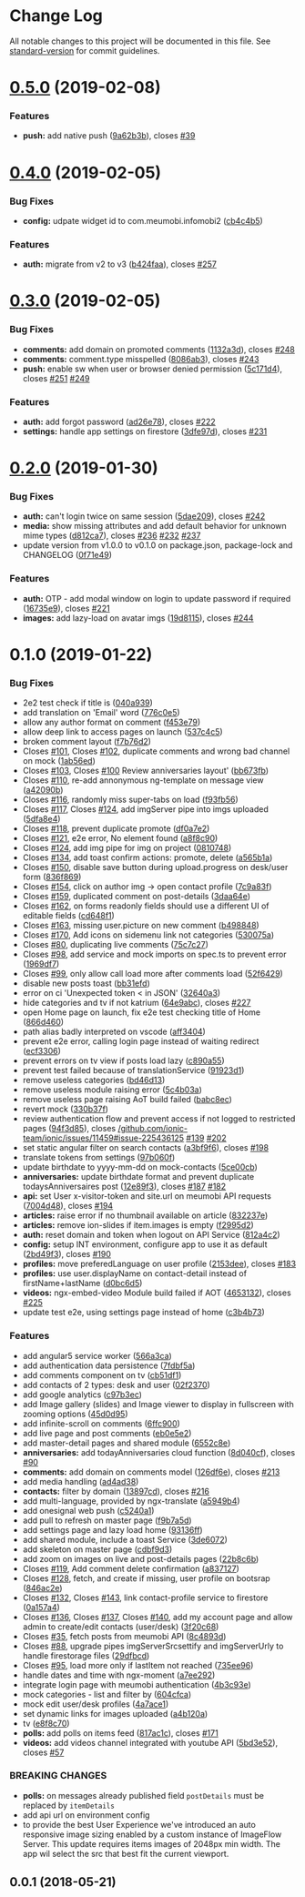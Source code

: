 # Change Log

All notable changes to this project will be documented in this file. See [standard-version](https://github.com/conventional-changelog/standard-version) for commit guidelines.

<a name="0.5.0"></a>
# [0.5.0](https://github.com/meumobi/ion-employee/compare/v0.4.0...v0.5.0) (2019-02-08)


### Features

* **push:** add native push ([9a62b3b](https://github.com/meumobi/ion-employee/commit/9a62b3b)), closes [#39](https://github.com/meumobi/ion-employee/issues/39)



<a name="0.4.0"></a>
# [0.4.0](https://github.com/meumobi/ion-employee/compare/v0.3.0...v0.4.0) (2019-02-05)


### Bug Fixes

* **config:** udpate widget id to com.meumobi.infomobi2 ([cb4c4b5](https://github.com/meumobi/ion-employee/commit/cb4c4b5))


### Features

* **auth:** migrate from v2 to v3 ([b424faa](https://github.com/meumobi/ion-employee/commit/b424faa)), closes [#257](https://github.com/meumobi/ion-employee/issues/257)



<a name="0.3.0"></a>
# [0.3.0](https://github.com/meumobi/ion-employee/compare/v0.2.0...v0.3.0) (2019-02-05)


### Bug Fixes

* **comments:** add domain on promoted comments ([1132a3d](https://github.com/meumobi/ion-employee/commit/1132a3d)), closes [#248](https://github.com/meumobi/ion-employee/issues/248)
* **comments:** comment.type misspelled ([8086ab3](https://github.com/meumobi/ion-employee/commit/8086ab3)), closes [#243](https://github.com/meumobi/ion-employee/issues/243)
* **push:** enable sw when user or browser denied permission ([5c171d4](https://github.com/meumobi/ion-employee/commit/5c171d4)), closes [#251](https://github.com/meumobi/ion-employee/issues/251) [#249](https://github.com/meumobi/ion-employee/issues/249)


### Features

* **auth:** add forgot password ([ad26e78](https://github.com/meumobi/ion-employee/commit/ad26e78)), closes [#222](https://github.com/meumobi/ion-employee/issues/222)
* **settings:** handle app settings on firestore ([3dfe97d](https://github.com/meumobi/ion-employee/commit/3dfe97d)), closes [#231](https://github.com/meumobi/ion-employee/issues/231)



<a name="0.2.0"></a>
# [0.2.0](https://github.com/meumobi/ion-employee/compare/v0.1.0...v0.2.0) (2019-01-30)


### Bug Fixes

* **auth:** can't login twice on same session ([5dae209](https://github.com/meumobi/ion-employee/commit/5dae209)), closes [#242](https://github.com/meumobi/ion-employee/issues/242)
* **media:** show missing attributes and add default behavior for unknown mime types ([d812ca7](https://github.com/meumobi/ion-employee/commit/d812ca7)), closes [#236](https://github.com/meumobi/ion-employee/issues/236) [#232](https://github.com/meumobi/ion-employee/issues/232) [#237](https://github.com/meumobi/ion-employee/issues/237)
* update version from v1.0.0 to v0.1.0 on package.json, package-lock and CHANGELOG ([0f71e49](https://github.com/meumobi/ion-employee/commit/0f71e49))


### Features

* **auth:** OTP - add modal window on login to update password if required ([16735e9](https://github.com/meumobi/ion-employee/commit/16735e9)), closes [#221](https://github.com/meumobi/ion-employee/issues/221)
* **images:** add lazy-load on avatar imgs ([19d8115](https://github.com/meumobi/ion-employee/commit/19d8115)), closes [#244](https://github.com/meumobi/ion-employee/issues/244)



<a name="0.1.0"></a>
# 0.1.0 (2019-01-22)


### Bug Fixes

* 2e2 test check if title is ([040a939](https://github.com/meumobi/ion-employee/commit/040a939))
* add translation on 'Email' word ([776c0e5](https://github.com/meumobi/ion-employee/commit/776c0e5))
* allow any author format on comment ([f453e79](https://github.com/meumobi/ion-employee/commit/f453e79))
* allow deep link to access pages on launch ([537c4c5](https://github.com/meumobi/ion-employee/commit/537c4c5))
* broken comment layout ([f7b76d2](https://github.com/meumobi/ion-employee/commit/f7b76d2))
* Closes [#101](https://github.com/meumobi/ion-employee/issues/101), Closes [#102](https://github.com/meumobi/ion-employee/issues/102), duplicate comments and wrong bad channel on mock ([1ab56ed](https://github.com/meumobi/ion-employee/commit/1ab56ed))
* Closes [#103](https://github.com/meumobi/ion-employee/issues/103), Closes [#100](https://github.com/meumobi/ion-employee/issues/100) Review anniversaries layout' ([bb673fb](https://github.com/meumobi/ion-employee/commit/bb673fb))
* Closes [#110](https://github.com/meumobi/ion-employee/issues/110), re-add annonymous ng-template on message view ([a42090b](https://github.com/meumobi/ion-employee/commit/a42090b))
* Closes [#116](https://github.com/meumobi/ion-employee/issues/116), randomly miss super-tabs on load ([f93fb56](https://github.com/meumobi/ion-employee/commit/f93fb56))
* Closes [#117](https://github.com/meumobi/ion-employee/issues/117), Closes [#124](https://github.com/meumobi/ion-employee/issues/124), add imgServer pipe into imgs uploaded ([5dfa8e4](https://github.com/meumobi/ion-employee/commit/5dfa8e4))
* Closes [#118](https://github.com/meumobi/ion-employee/issues/118), prevent duplicate promote ([df0a7e2](https://github.com/meumobi/ion-employee/commit/df0a7e2))
* Closes [#121](https://github.com/meumobi/ion-employee/issues/121), e2e error, No element found ([a8f8c90](https://github.com/meumobi/ion-employee/commit/a8f8c90))
* Closes [#124](https://github.com/meumobi/ion-employee/issues/124), add img pipe for img on project ([0810748](https://github.com/meumobi/ion-employee/commit/0810748))
* Closes [#134](https://github.com/meumobi/ion-employee/issues/134), add toast confirm actions: promote, delete ([a565b1a](https://github.com/meumobi/ion-employee/commit/a565b1a))
* Closes [#150](https://github.com/meumobi/ion-employee/issues/150), disable save button during upload.progress on desk/user form ([836f869](https://github.com/meumobi/ion-employee/commit/836f869))
* Closes [#154](https://github.com/meumobi/ion-employee/issues/154), click on author img -> open contact profile ([7c9a83f](https://github.com/meumobi/ion-employee/commit/7c9a83f))
* Closes [#159](https://github.com/meumobi/ion-employee/issues/159), duplicated comment on post-details ([3daa64e](https://github.com/meumobi/ion-employee/commit/3daa64e))
* Closes [#162](https://github.com/meumobi/ion-employee/issues/162), on forms readonly fields should use a different UI of editable fields ([cd648f1](https://github.com/meumobi/ion-employee/commit/cd648f1))
* Closes [#163](https://github.com/meumobi/ion-employee/issues/163), missing user.picture on new comment ([b498848](https://github.com/meumobi/ion-employee/commit/b498848))
* Closes [#170](https://github.com/meumobi/ion-employee/issues/170), Add icons on sidemenu link not categories ([530075a](https://github.com/meumobi/ion-employee/commit/530075a))
* Closes [#80](https://github.com/meumobi/ion-employee/issues/80), duplicating live comments ([75c7c27](https://github.com/meumobi/ion-employee/commit/75c7c27))
* Closes [#98](https://github.com/meumobi/ion-employee/issues/98), add service and mock imports on spec.ts to prevent error ([1969df7](https://github.com/meumobi/ion-employee/commit/1969df7))
* Closes [#99](https://github.com/meumobi/ion-employee/issues/99), only allow call load more after comments load ([52f6429](https://github.com/meumobi/ion-employee/commit/52f6429))
* disable new posts toast ([bb31efd](https://github.com/meumobi/ion-employee/commit/bb31efd))
* error on ci 'Unexpected token < in JSON' ([32640a3](https://github.com/meumobi/ion-employee/commit/32640a3))
* hide categories and tv if not katrium ([64e9abc](https://github.com/meumobi/ion-employee/commit/64e9abc)), closes [#227](https://github.com/meumobi/ion-employee/issues/227)
* open Home page on launch, fix e2e test checking title of Home ([866d460](https://github.com/meumobi/ion-employee/commit/866d460))
* path alias badly interpreted on vscode ([aff3404](https://github.com/meumobi/ion-employee/commit/aff3404))
* prevent e2e error, calling login page instead of waiting redirect ([ecf3306](https://github.com/meumobi/ion-employee/commit/ecf3306))
* prevent errors on tv view if posts load lazy ([c890a55](https://github.com/meumobi/ion-employee/commit/c890a55))
* prevent test failed because of translationService ([91923d1](https://github.com/meumobi/ion-employee/commit/91923d1))
* remove useless categories ([bd46d13](https://github.com/meumobi/ion-employee/commit/bd46d13))
* remove useless module raising error ([5c4b03a](https://github.com/meumobi/ion-employee/commit/5c4b03a))
* remove useless page raising AoT build failed ([babc8ec](https://github.com/meumobi/ion-employee/commit/babc8ec))
* revert mock ([330b37f](https://github.com/meumobi/ion-employee/commit/330b37f))
* review authentication flow and prevent access if not logged to restricted pages ([94f3d85](https://github.com/meumobi/ion-employee/commit/94f3d85)), closes [/github.com/ionic-team/ionic/issues/11459#issue-225436125](https://github.com//github.com/ionic-team/ionic/issues/11459/issues/issue-225436125) [#139](https://github.com/meumobi/ion-employee/issues/139) [#202](https://github.com/meumobi/ion-employee/issues/202)
* set static angular filter on search contacts ([a3bf9f6](https://github.com/meumobi/ion-employee/commit/a3bf9f6)), closes [#198](https://github.com/meumobi/ion-employee/issues/198)
* translate tokens from settings ([97b060f](https://github.com/meumobi/ion-employee/commit/97b060f))
* update birthdate to yyyy-mm-dd on mock-contacts ([5ce00cb](https://github.com/meumobi/ion-employee/commit/5ce00cb))
* **anniversaries:** update birthdate format and prevent duplicate todaysAnniversaires post ([12e89f3](https://github.com/meumobi/ion-employee/commit/12e89f3)), closes [#187](https://github.com/meumobi/ion-employee/issues/187) [#182](https://github.com/meumobi/ion-employee/issues/182)
* **api:** set User x-visitor-token and site.url on meumobi API requests ([7004d48](https://github.com/meumobi/ion-employee/commit/7004d48)), closes [#194](https://github.com/meumobi/ion-employee/issues/194)
* **articles:** raise error if no thumbnail available on article ([832237e](https://github.com/meumobi/ion-employee/commit/832237e))
* **articles:** remove ion-slides if item.images is empty ([f2995d2](https://github.com/meumobi/ion-employee/commit/f2995d2))
* **auth:** reset domain and token when logout on API Service ([812a4c2](https://github.com/meumobi/ion-employee/commit/812a4c2))
* **config:** setup INT environment, configure app to use it as default ([2bd49f3](https://github.com/meumobi/ion-employee/commit/2bd49f3)), closes [#190](https://github.com/meumobi/ion-employee/issues/190)
* **profiles:** move preferedLanguage on user profile ([2153dee](https://github.com/meumobi/ion-employee/commit/2153dee)), closes [#183](https://github.com/meumobi/ion-employee/issues/183)
* **profiles:** use user.displayName on contact-detail instead of firstName+lastName ([d0bc6d5](https://github.com/meumobi/ion-employee/commit/d0bc6d5))
* **videos:** ngx-embed-video Module build failed if AOT ([4653132](https://github.com/meumobi/ion-employee/commit/4653132)), closes [#225](https://github.com/meumobi/ion-employee/issues/225)
* update test e2e, using settings page instead of home ([c3b4b73](https://github.com/meumobi/ion-employee/commit/c3b4b73))


### Features

* add angular5 service worker ([566a3ca](https://github.com/meumobi/ion-employee/commit/566a3ca))
* add authentication data persistence ([7fdbf5a](https://github.com/meumobi/ion-employee/commit/7fdbf5a))
* add comments component on tv ([cb51df1](https://github.com/meumobi/ion-employee/commit/cb51df1))
* add contacts of 2 types: desk and user ([02f2370](https://github.com/meumobi/ion-employee/commit/02f2370))
* add google analytics ([c97b3ec](https://github.com/meumobi/ion-employee/commit/c97b3ec))
* add Image gallery (slides) and Image viewer to display in fullscreen with zooming options ([45d0d95](https://github.com/meumobi/ion-employee/commit/45d0d95))
* add infinite-scroll on comments ([6ffc900](https://github.com/meumobi/ion-employee/commit/6ffc900))
* add live page and post comments ([eb0e5e2](https://github.com/meumobi/ion-employee/commit/eb0e5e2))
* add master-detail pages and shared module ([6552c8e](https://github.com/meumobi/ion-employee/commit/6552c8e))
* **anniversaries:** add todayAnniversaries cloud function ([8d040cf](https://github.com/meumobi/ion-employee/commit/8d040cf)), closes [#90](https://github.com/meumobi/ion-employee/issues/90)
* **comments:** add domain on comments model ([126df6e](https://github.com/meumobi/ion-employee/commit/126df6e)), closes [#213](https://github.com/meumobi/ion-employee/issues/213)
* add media handling ([ad4ad38](https://github.com/meumobi/ion-employee/commit/ad4ad38))
* **contacts:** filter by domain ([13897cd](https://github.com/meumobi/ion-employee/commit/13897cd)), closes [#216](https://github.com/meumobi/ion-employee/issues/216)
* add multi-language, provided by ngx-translate ([a5949b4](https://github.com/meumobi/ion-employee/commit/a5949b4))
* add onesignal web push ([c5240a1](https://github.com/meumobi/ion-employee/commit/c5240a1))
* add pull to refresh on master page ([f9b7a5d](https://github.com/meumobi/ion-employee/commit/f9b7a5d))
* add settings page and lazy load home ([93136ff](https://github.com/meumobi/ion-employee/commit/93136ff))
* add shared module, include a toast Service ([3de6072](https://github.com/meumobi/ion-employee/commit/3de6072))
* add skeleton on master page ([cdbf9d3](https://github.com/meumobi/ion-employee/commit/cdbf9d3))
* add zoom on images on live and post-details pages ([22b8c6b](https://github.com/meumobi/ion-employee/commit/22b8c6b))
* Closes [#119](https://github.com/meumobi/ion-employee/issues/119), Add comment delete confirmation ([a837127](https://github.com/meumobi/ion-employee/commit/a837127))
* Closes [#128](https://github.com/meumobi/ion-employee/issues/128), fetch, and create if missing, user profile on bootsrap ([846ac2e](https://github.com/meumobi/ion-employee/commit/846ac2e))
* Closes [#132](https://github.com/meumobi/ion-employee/issues/132), Closes [#143](https://github.com/meumobi/ion-employee/issues/143), link contact-profile service to firestore ([0a157a4](https://github.com/meumobi/ion-employee/commit/0a157a4))
* Closes [#136](https://github.com/meumobi/ion-employee/issues/136), Closes [#137](https://github.com/meumobi/ion-employee/issues/137), Closes [#140](https://github.com/meumobi/ion-employee/issues/140), add my account page and allow admin to create/edit contacts (user/desk) ([3f20c68](https://github.com/meumobi/ion-employee/commit/3f20c68))
* Closes [#35](https://github.com/meumobi/ion-employee/issues/35), fetch posts from meumobi API ([8c4893d](https://github.com/meumobi/ion-employee/commit/8c4893d))
* Closes [#88](https://github.com/meumobi/ion-employee/issues/88), upgrade pipes imgServerSrcsettify and imgServerUrly to handle firestorage files ([29dfbcd](https://github.com/meumobi/ion-employee/commit/29dfbcd))
* Closes [#95](https://github.com/meumobi/ion-employee/issues/95), load more only if lastItem not reached ([735ee96](https://github.com/meumobi/ion-employee/commit/735ee96))
* handle dates and time with ngx-moment ([a7ee292](https://github.com/meumobi/ion-employee/commit/a7ee292))
* integrate login page with meumobi authentication ([4b3c93e](https://github.com/meumobi/ion-employee/commit/4b3c93e))
* mock categories - list and filter by ([604cfca](https://github.com/meumobi/ion-employee/commit/604cfca))
* mock edit user/desk profiles ([4a7ace1](https://github.com/meumobi/ion-employee/commit/4a7ace1))
* set dynamic links for images uploaded ([a4b120a](https://github.com/meumobi/ion-employee/commit/a4b120a))
* tv ([e8f8c70](https://github.com/meumobi/ion-employee/commit/e8f8c70))
* **polls:**  add polls on items feed ([817ac1c](https://github.com/meumobi/ion-employee/commit/817ac1c)), closes [#171](https://github.com/meumobi/ion-employee/issues/171)
* **videos:** add videos channel integrated with youtube API ([5bd3e52](https://github.com/meumobi/ion-employee/commit/5bd3e52)), closes [#57](https://github.com/meumobi/ion-employee/issues/57)


### BREAKING CHANGES

* **polls:** on messages already published field `postDetails` must be replaced by `itemDetails`
* add api url on environment config
* to provide the best User Experience we've introduced an auto responsive image sizing enabled by a custom instance of ImageFlow Server. This update requires items images of 2048px min width. The app wil select the src that best fit the current viewport.



<a name="0.0.1"></a>
## 0.0.1 (2018-05-21)
